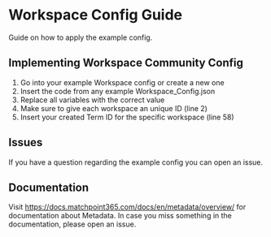 # Workspace Config Guide
Guide on how to apply the example config.

## Implementing Workspace Community Config
1. Go into your example Workspace config or create a new one
2. Insert the code from any example Workspace_Config.json
3. Replace all variables with the correct value
4. Make sure to give each workspace an unique ID (line 2)
5. Insert your created Term ID for the specific workspace (line 58)

## Issues
If you have a question regarding the example config you can open an issue.

## Documentation
Visit https://docs.matchpoint365.com/docs/en/metadata/overview/ for documentation about Metadata.
In case you miss something in the documentation, please open an issue.